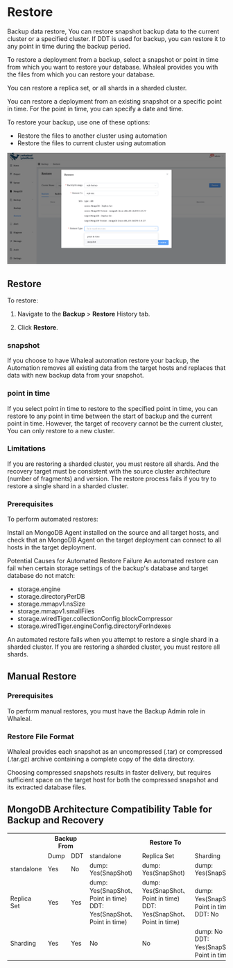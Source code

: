 # Restore

Backup data restore,  You can restore snapshot backup data to the current cluster or a specified cluster. If DDT is used for backup, you can restore it to any point in time during the backup period.

To restore a deployment from a backup, select a snapshot or point in time from which you want to restore your database. Whaleal provides you with the files from which you can restore your database.

You can restore a replica set, or all shards in a sharded cluster.

You can restore a deployment from an existing snapshot or a specific point in time. For the point in time, you can specify a date and time.


To restore your backup, use one of these options:

* Restore the files to another cluster using automation
* Restore the files to current cluster using automation

![01-Restore](../../images/whaleal-platform-Images/07-backup-restore/02-restore/01-Restore.png)

## Restore

To restore:

1. Navigate to the **Backup** > **Restore** History tab.

2. Click **Restore**.

### snapshot
If you choose to have Whaleal automation restore your backup, the Automation removes all existing data from the target hosts and replaces that data with new backup data from your snapshot.

### point in time
If you select point in time to restore to the specified point in time, you can restore to any point in time between the start of backup and the current point in time. However, the target of recovery cannot be the current cluster, You can only restore to a new cluster.

### Limitations
If you are restoring a sharded cluster, you must restore all shards. And the recovery target must be consistent with the source cluster architecture (number of fragments) and version. The restore process fails if you try to restore a single shard in a sharded cluster.

### Prerequisites
To perform automated restores:

Install an MongoDB Agent installed on the source and all target hosts, and check that an MongoDB Agent on the target deployment can connect to all hosts in the target deployment.


Potential Causes for Automated Restore Failure
An automated restore can fail when certain storage settings of the backup's database and target database do not match:

* storage.engine
* storage.directoryPerDB
* storage.mmapv1.nsSize
* storage.mmapv1.smallFiles
* storage.wiredTiger.collectionConfig.blockCompressor
* storage.wiredTiger.engineConfig.directoryForIndexes


An automated restore fails when you attempt to restore a single shard in a sharded cluster. If you are restoring a sharded cluster, you must restore all shards.

## Manual Restore
### Prerequisites
To perform manual restores, you must have the Backup Admin role in Whaleal.

### Restore File Format
Whaleal provides each snapshot as an uncompressed (.tar) or compressed (.tar.gz) archive containing a complete copy of the data directory.

Choosing compressed snapshots results in faster delivery, but requires sufficient space on the target host for both the compressed snapshot and its extracted database files.



## MongoDB Architecture Compatibility Table for Backup and Recovery

<table>
  <tr>
    <th></th>
    <th colspan="2">Backup From</th>
    <th colspan="3">Restore To</th>
  </tr>
  <tr>
    <td></td>
    <td>Dump</td>
    <td>DDT</td>
    <td>standalone</td>
    <td>Replica Set</td>
    <td>Sharding</td>
  </tr>
  <tr>
    <td>standalone</td>
    <td>Yes</td>
    <td>No</td>
    <td>dump: Yes(SnapShot)</td>
    <td>dump: Yes(SnapShot)</td>
    <td>dump: Yes(SnapShot)</td>
  </tr>
  <tr>
    <td>Replica Set</td>
    <td>Yes</td>
    <td>Yes</td>
    <td>dump: Yes(SnapShot、Point in time)<br />DDT: Yes(SnapShot、Point in time)</td>
    <td>dump: Yes(SnapShot、Point in time)<br />DDT: Yes(SnapShot、Point in time)</td>
    <td>dump: Yes(SnapShot、Point in time)<br />DDT: No</td>
  </tr>
  <tr>
    <td>Sharding</td>
    <td>Yes</td>
    <td>Yes</td>
    <td>No</td>
    <td>No</td>
    <td>dump: No<br />DDT: Yes(SnapShot、Point in time)</td>
  </tr>
</table>


